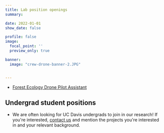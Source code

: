 ```yaml
---
title: Lab position openings
summary:

date: 2022-01-01
show_date: false

profile: false
image:
  focal_point: ''
  preview_only: true

banner:
  image: "crew-drone-banner-2.JPG"


---
```


<!--- ## Research staff --->

<!--- - [Spatial Data Scientist](/positions/spatial-data-scientist/) --->
<!--- [Forest Ecology Field & Data Manager](/positions/field-and-data-manager/) --->

<!--- ## Field staff --->

<!---- [Forest Ecology Drone Pilot](/positions/drone-pilot/) --->
<!----  - [Forest Ecology Field Crew Leader (non-UC student)](/positions/field-crew-leader/) --->
<!---- - [Forest Ecology Field Crew Leader (UC student)](/positions/field-crew-leader-ucstudent/) --->
<!---- - [Forest Ecology Field Crew Member (UC student)](/positions/field-crew-member/) --->
- [Forest Ecology Drone Pilot Assistant](/positions/drone-assistant/)

<!--- ## Grad students --->

## Undergrad student positions

<!-- - [Drone-based ecology traineeship](/positions/drone-ecology-traineeship) --->
<!---- - [Forest Ecology Field Crew Leader (UC student)](/positions/field-crew-leader-ucstudent/) --->
<!-- - [Summer field technician (UC student)](/positions/field-crew-member/) --->
<!-- - [Open-Source Software Engineering Intern (UC Student)](/positions/software-engineering-intern/) -->
- We are often looking for UC Davis undergrads to join in our research! If you're interested, [contact us](/#contact) and mention the projects you're interested in and your relevant background.

&nbsp;
&nbsp;
